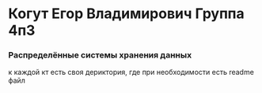 # Когут Егор Владимирович Группа 4п3
### Распределённые системы хранения данных
к каждой кт есть своя дериктория, где при необходимости есть readme файл